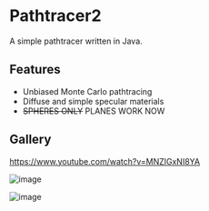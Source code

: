 # Pathtracer2
A simple pathtracer written in Java.

## Features
* Unbiased Monte Carlo pathtracing
* Diffuse and simple specular materials
* ~~SPHERES ONLY~~ PLANES WORK NOW

## Gallery

https://www.youtube.com/watch?v=MNZIGxNI8YA

![image](https://i.imgur.com/ayaaCiw.png)

![image](https://i.imgur.com/ZaS8wCn.png)
